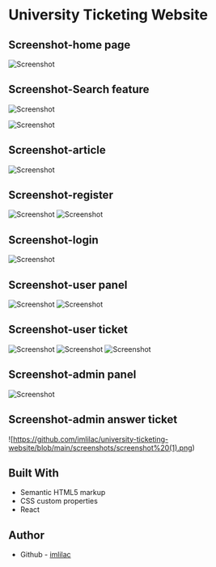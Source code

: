 # University Ticketing Website


## Screenshot-home page

![Screenshot](https://github.com/imlilac/university-ticketing-website/blob/main/screenshots/screen%20(1).png)

## Screenshot-Search feature

![Screenshot](https://github.com/imlilac/university-ticketing-website/blob/main/screenshots/search%20(1).png)

![Screenshot](https://github.com/imlilac/university-ticketing-website/blob/main/screenshots/search%20(2).png)


## Screenshot-article

![Screenshot](https://github.com/imlilac/university-ticketing-website/blob/main/screenshots/screen%20(11).png)


## Screenshot-register

![Screenshot](https://github.com/imlilac/university-ticketing-website/blob/main/screenshots/screen%20(2).png)
![Screenshot](https://github.com/imlilac/university-ticketing-website/blob/main/screenshots/screen%20(3).png)

## Screenshot-login

![Screenshot](https://github.com/imlilac/university-ticketing-website/blob/main/screenshots/screen%20(13).png)


## Screenshot-user panel

![Screenshot](https://github.com/imlilac/university-ticketing-website/blob/main/screenshots/screen%20(4).png)
![Screenshot](https://github.com/imlilac/university-ticketing-website/blob/main/screenshots/screen%20(5).png)

## Screenshot-user ticket

![Screenshot](https://github.com/imlilac/university-ticketing-website/blob/main/screenshots/screen%20(8).png)
![Screenshot](https://github.com/imlilac/university-ticketing-website/blob/main/screenshots/screen%20(7).png)
![Screenshot](https://github.com/imlilac/university-ticketing-website/blob/main/screenshots/screen%20(9).png)

## Screenshot-admin panel

![Screenshot](https://github.com/imlilac/university-ticketing-website/blob/main/screenshots/panel-admin.png)

## Screenshot-admin answer ticket

![https://github.com/imlilac/university-ticketing-website/blob/main/screenshots/screenshot%20(1).png)

## Built With

- Semantic HTML5 markup
- CSS custom properties
- React

## Author

-  Github - [imlilac](https://github.com/imlilac)
